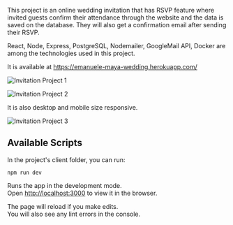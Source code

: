 This project is an online wedding invitation that has RSVP feature where invited guests confirm their attendance 
through the website and the data is saved on the database. They will also get a confirmation email after sending their RSVP. 

React, Node, Express, PostgreSQL, Nodemailer, GoogleMail API, Docker are among the technologies used in this project.

It is available at https://emanuele-maya-wedding.herokuapp.com/

![Invitation Project 1](https://user-images.githubusercontent.com/68334235/131498839-49f74207-b262-41f3-b852-9ec53461d1eb.gif)

![Invitation Project 2](https://user-images.githubusercontent.com/68334235/131500950-214fd223-b236-46f2-a53d-d3e9053b1068.gif)

It is also desktop and mobile size responsive.

![Invitation Project 3](https://user-images.githubusercontent.com/68334235/131502046-eabd5386-d774-4b94-8a98-cedecfac22ae.gif)

## Available Scripts

In the project's client folder, you can run:

`npm run dev`

Runs the app in the development mode.\
Open [http://localhost:3000](http://localhost:3000) to view it in the browser.

The page will reload if you make edits.\
You will also see any lint errors in the console.
